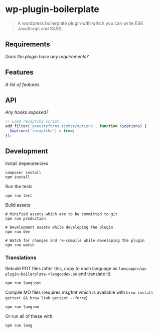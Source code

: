# wp-plugin-boilerplate

> A wordpress boilerplate plugin with which you can write ES6 JavaScript and SASS.

## Requirements

_Does the plugin have any requirements?_

## Features

_A list of features_.

## API

_Any hooks exposed?_

```php
// Load recaptcha script.
add_filter('gravityforms-timber/options', function ($options) {
  $options['recaptcha'] = true;
});
```

## Development

Install dependencies

    composer install
    npm install

Run the tests

    npm run test

Build assets

    # Minified assets which are to be committed to git
    npm run production

    # Development assets while developing the plugin
    npm run dev

    # Watch for changes and re-compile while developing the plugin
    npm run watch

### Translations

Rebuild POT files (after this, copy to each language as `languages/wp-plugin-boilerplate-<langcode>.po` and translate it)

    npm run lang:pot

Compile MO files (requires msgfmt which is available with `brew install gettext && brew link gettext --force`)

    npm run lang:mo

Or run all of these with:

    npm run lang
